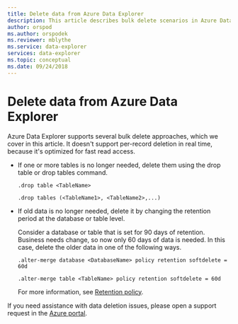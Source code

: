 ```yaml
---
title: Delete data from Azure Data Explorer
description: This article describes bulk delete scenarios in Azure Data Explore, including purge and retention based deletes.
author: orspod
ms.author: orspodek
ms.reviewer: mblythe
ms.service: data-explorer
services: data-explorer
ms.topic: conceptual
ms.date: 09/24/2018
---
```


# Delete data from Azure Data Explorer

Azure Data Explorer supports several bulk delete approaches, which we cover in this article. It doesn't support per-record deletion in real time, because it's optimized for fast read access.

* If one or more tables is no longer needed, delete them using the drop table or drop tables command.

    ```Kusto
    .drop table <TableName>

    .drop tables (<TableName1>, <TableName2>,...)
    ```

* If old data is no longer needed, delete it by changing the retention period at the database or table level.

    Consider a database or table that is set for 90 days of retention. Business needs change, so now only 60 days of data is needed. In this case, delete the older data in one of the following ways.

    ```Kusto
    .alter-merge database <DatabaseName> policy retention softdelete = 60d

    .alter-merge table <TableName> policy retention softdelete = 60d
    ```

    For more information, see [Retention policy](https://docs.microsoft.com/azure/kusto/concepts/retentionpolicy).

If you need assistance with data deletion issues, please open a support request in the [Azure portal](https://portal.azure.com/#blade/Microsoft_Azure_Support/HelpAndSupportBlade/overview).
